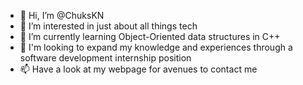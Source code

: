 - 👋 Hi, I’m @ChuksKN
- 👀 I’m interested in just about all things tech
- 🌱 I’m currently learning Object-Oriented data structures in C++
- 💞️ I'm looking to expand my knowledge and experiences through a software development internship position
- 📫 Have a look at my webpage for avenues to contact me

<!---
ChuksKN/ChuksKN is a ✨ special ✨ repository because its `README.md` (this file) appears on your GitHub profile.
You can click the Preview link to take a look at your changes.
--->

